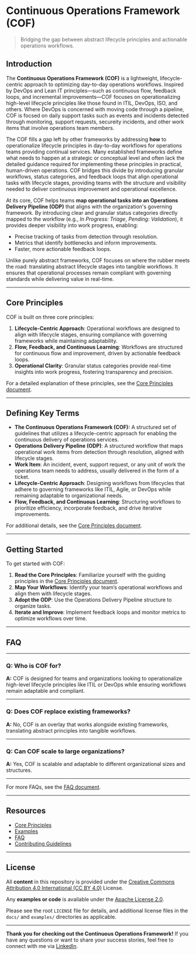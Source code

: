 # Continuous Operations Framework (COF)

> Bridging the gap between abstract lifecycle principles and actionable operations workflows.

## Introduction

The **Continuous Operations Framework (COF)** is a lightweight, lifecycle-centric approach to optimizing day-to-day operations workflows. Inspired by DevOps and Lean IT principles—such as continuous flow, feedback loops, and incremental improvements—COF focuses on operationalizing high-level lifecycle principles like those found in ITIL, DevOps, ISO, and others. Where DevOps is concerned with moving code through a pipeline, COF is focsed on daily support tasks such as events and incidents detected through monitoring, support requests, secureity incidents, and other work items that involve operations team members.

The COF fills a gap left by other frameworks by addressing **how** to operationalize lifecycle principles in day-to-day workflows for operations teams providing continual services. Many established frameworks define what needs to happen at a strategic or conceptual level and often lack the detailed guidance required for implementing these principles in practical, human-driven operations. COF bridges this divide by introducing granular workflows, status categories, and feedback loops that align operational tasks with lifecycle stages, providing teams with the structure and visibility needed to deliver continuous improvement and operational excellence.

At its core, COF helps teams **map operational tasks into an Operations Delivery Pipeline (ODP)** that aligns with the organization's governing framework. By introducing clear and granular status categories directly mapped to the workflow (e.g., _In Progress: Triage_, _Pending: Validation_), it provides deeper visibility into work progress, enabling:

- Precise tracking of tasks from detection through resolution.
- Metrics that identify bottlenecks and inform improvements.
- Faster, more actionable feedback loops.

Unlike purely abstract frameworks, COF focuses on where the rubber meets the road: translating abstract lifecycle stages into tangible workflows. It ensures that operational processes remain compliant with governing standards while delivering value in real-time.

---

## Core Principles

COF is built on three core principles:

1. **Lifecycle-Centric Approach**: Operational workflows are designed to align with lifecycle stages, ensuring compliance with governing frameworks while maintaining adaptability.
2. **Flow, Feedback, and Continuous Learning**: Workflows are structured for continuous flow and improvement, driven by actionable feedback loops.
3. **Operational Clarity**: Granular status categories provide real-time insights into work progress, fostering transparency and precision.

For a detailed explanation of these principles, see the [Core Principles document](docs/core-principles.md).

---

## Defining Key Terms

- **The Continuous Operations Framework (COF):** A structured set of guidelines that utilizes a lifecycle-centric approach for enabling the continuous delivery of operations services.
- **Operations Delivery Pipeline (ODP)**: A structured workflow that maps operational work items from detection through resolution, aligned with lifecycle stages.
- **Work Item**: An incident, event, support request, or any unit of work the operations team needs to address, usually delivered in the form of a ticket.
- **Lifecycle-Centric Approach**: Designing workflows from lifecycles that adhere to governing frameworks like ITIL, Agile, or DevOps while remaining adaptable to organizational needs.
- **Flow, Feedback, and Continuous Learning**: Structuring workflows to prioritize efficiency, incorporate feedback, and drive iterative improvements.

For additional details, see the [Core Principles document](docs/core-principles.md).

---

## Getting Started

To get started with COF:

1. **Read the Core Principles**: Familiarize yourself with the guiding principles in the [Core Principles document](docs/core-principles.md).
2. **Map Your Workflows**: Identify your team’s operational workflows and align them with lifecycle stages.
3. **Adopt the ODP**: Use the Operations Delivery Pipeline structure to organize tasks.
4. **Iterate and Improve**: Implement feedback loops and monitor metrics to optimize workflows over time.

---

## FAQ

---

### Q: **Who is COF for?**
**A:** COF is designed for teams and organizations looking to operationalize high-level lifecycle principles like ITIL or DevOps while ensuring workflows remain adaptable and compliant.

---

### Q: **Does COF replace existing frameworks?**
**A:** No, COF is an overlay that works alongside existing frameworks, translating abstract principles into tangible workflows.

---

### Q: **Can COF scale to large organizations?**
**A:** Yes, COF is scalable and adaptable to different organizational sizes and structures.

---

For more FAQs, see the [FAQ document](docs/faq.md).

---

## Resources

- [Core Principles](docs/core-principles.md)
- [Examples](docs/examples.md)
- [FAQ](docs/faq.md)
- [Contributing Guidelines](CONTRIBUTING.md)

---

## License

All **content** in this repository is provided under the [Creative Commons Attribution 4.0 International (CC BY 4.0)](https://creativecommons.org/licenses/by/4.0/) License.

Any **examples or code** is available under the [Apache License 2.0](https://www.apache.org/licenses/LICENSE-2.0).

Please see the root `LICENSE` file for details, and additional license files in the `docs/` and `examples/` directories as applicable.


---

**Thank you for checking out the Continuous Operations Framework!** If you have any questions or want to share your success stories, feel free to connect with me via [LinkedIn](https://www.linkedin.com/in/brian-moore-200412143/). 
